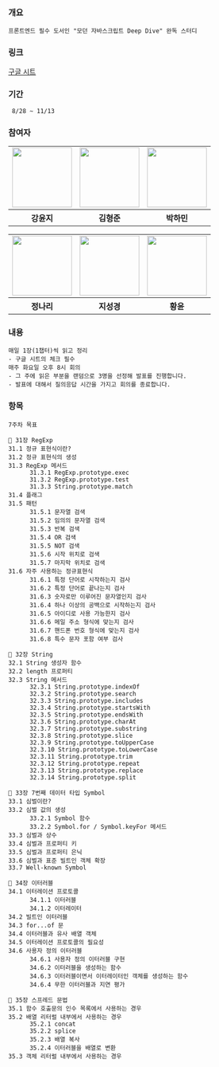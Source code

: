 ### 개요
```
프론트엔드 필수 도서인 "모던 자바스크립트 Deep Dive" 완독 스터디
```

### 링크
<a href="https://docs.google.com/spreadsheets/d/1-7V_po0-FyWRaT8_um9nPkDPbdeEb2qPtAo8PAUI5G8/edit?usp=sharing">구글 시트</a>

### 기간
```
 8/28 ~ 11/13
```

### 참여자

<table>
  <tr>
    <td>
      <a href="https://github.com/dbswl701">
        <img src="https://avatars.githubusercontent.com/u/73208914?s=96&v=4" width="120px" height="120px"/>
      </a>  
    </td>
     <td>
      <a href="https://github.com/hyungchunKim">
        <img src="https://avatars.githubusercontent.com/u/131167225?s=96&v=4" width="120px" height="120px"/>
      </a>  
    </td>
     <td>
      <a href="https://github.com/mintmin0320">
        <img src="https://avatars.githubusercontent.com/u/114549939?s=96&v=4" width="120px" height="120px"/>
      </a>  
    </td>
  </tr>
  <tr>
    <th>
      강윤지
    </th>
    <th>
      김형준
    </th>
    <th>
      박하민
    </th>
  </tr>
</table>

<table>
  <tr>
    <td>
      <a href="https://github.com/naringst">
        <img src="https://avatars.githubusercontent.com/u/92130993?s=96&v=4" width="120px" height="120px"/>
      </a>  
    </td>
  <td>
      <a href="https://github.com/zivivle">
        <img src="https://avatars.githubusercontent.com/u/123868471?v=4" width="120px" height="120px"/>
      </a>
    </td>
    <td>
      <a href="https://github.com/summermong">
        <img src="https://avatars.githubusercontent.com/u/124887974?s=96&v=4" width="120px" height="120px"/>
      </a>
    </td>
  </tr>
  <tr>
    <th>
      정나리
    </th>
    <th>
       지성경
    </th>
    <th>
       황윤
    </th>
  </tr>
</table>

### 내용
```
매일 1장(1챕터)씩 읽고 정리
- 구글 시트의 체크 필수
매주 화요일 오후 8시 회의
- 그 주에 읽은 부분을 랜덤으로 3명을 선정해 발표를 진행합니다.
- 발표에 대해서 질의응답 시간을 가지고 회의를 종료합니다.
```


### 항목
```
7주차 목표 

📌 31장 RegExp
31.1 정규 표현식이란?
31.2 정규 표현식의 생성
31.3 RegExp 메서드
      31.3.1 RegExp.prototype.exec
      31.3.2 RegExp.prototype.test
      31.3.3 String.prototype.match
31.4 플래그
31.5 패턴
      31.5.1 문자열 검색
      31.5.2 임의의 문자열 검색
      31.5.3 반복 검색
      31.5.4 OR 검색
      31.5.5 NOT 검색
      31.5.6 시작 위치로 검색
      31.5.7 마지막 위치로 검색
31.6 자주 사용하는 정규표현식
      31.6.1 특정 단어로 시작하는지 검사
      31.6.2 특정 단어로 끝나는지 검사
      31.6.3 숫자로만 이루어진 문자열인지 검사
      31.6.4 하나 이상의 공백으로 시작하는지 검사
      31.6.5 아이디로 사용 가능한지 검사
      31.6.6 메일 주소 형식에 맞는지 검사
      31.6.7 핸드폰 번호 형식에 맞는지 검사
      31.6.8 특수 문자 포함 여부 검사

📌 32장 String
32.1 String 생성자 함수
32.2 length 프로퍼티
32.3 String 메서드
      32.3.1 String.prototype.indexOf
      32.3.2 String.prototype.search
      32.3.3 String.prototype.includes
      32.3.4 String.prototype.startsWith
      32.3.5 String.prototype.endsWith
      32.3.6 String.prototype.charAt
      32.3.7 String.prototype.substring
      32.3.8 String.prototype.slice
      32.3.9 String.prototype.toUpperCase
      32.3.10 String.prototype.toLowerCase
      32.3.11 String.prototype.trim
      32.3.12 String.prototype.repeat
      32.3.13 String.prototype.replace
      32.3.14 String.prototype.split

📌 33장 7번째 데이터 타입 Symbol
33.1 심벌이란?
33.2 심벌 값의 생성
      33.2.1 Symbol 함수
      33.2.2 Symbol.for / Symbol.keyFor 메서드
33.3 심벌과 상수
33.4 심벌과 프로퍼티 키
33.5 심벌과 프로퍼티 은닉
33.6 심벌과 표준 빌트인 객체 확장
33.7 Well-known Symbol

📌 34장 이터러블
34.1 이터레이션 프로토콜
      34.1.1 이터러블
      34.1.2 이터레이터
34.2 빌트인 이터러블
34.3 for...of 문
34.4 이터러블과 유사 배열 객체
34.5 이터레이션 프로토콜의 필요성
34.6 사용자 정의 이터러블
      34.6.1 사용자 정의 이터러블 구현
      34.6.2 이터러블을 생성하는 함수
      34.6.3 이터러블이면서 이터레이터인 객체를 생성하는 함수
      34.6.4 무한 이터러블과 지연 평가

📌 35장 스프레드 문법
35.1 함수 호출문의 인수 목록에서 사용하는 경우
35.2 배열 리터럴 내부에서 사용하는 경우
      35.2.1 concat
      35.2.2 splice
      35.2.3 배열 복사
      35.2.4 이터러블을 배열로 변환
35.3 객체 리터럴 내부에서 사용하는 경우

```
